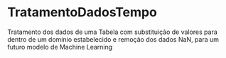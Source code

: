 # TratamentoDadosTempo
Tratamento dos dados de uma Tabela com substituição de valores para dentro de um domínio estabelecido e remoção dos dados NaN, para um futuro modelo de Machine Learning

